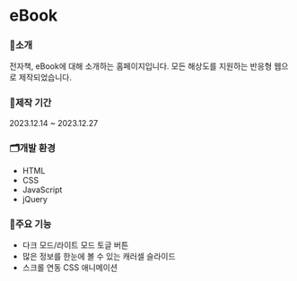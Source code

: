 # eBook

### 🔎소개
전자책, eBook에 대해 소개하는 홈페이지입니다. 
모든 해상도를 지원하는 반응형 웹으로 제작되었습니다.

### 📅제작 기간
2023.12.14 ~ 2023.12.27

### 🗂개발 환경
- HTML
- CSS
- JavaScript
- jQuery

### 🎈주요 기능
- 다크 모드/라이트 모드 토글 버튼
- 많은 정보를 한눈에 볼 수 있는 캐러셀 슬라이드
- 스크롤 연동 CSS 애니메이션
